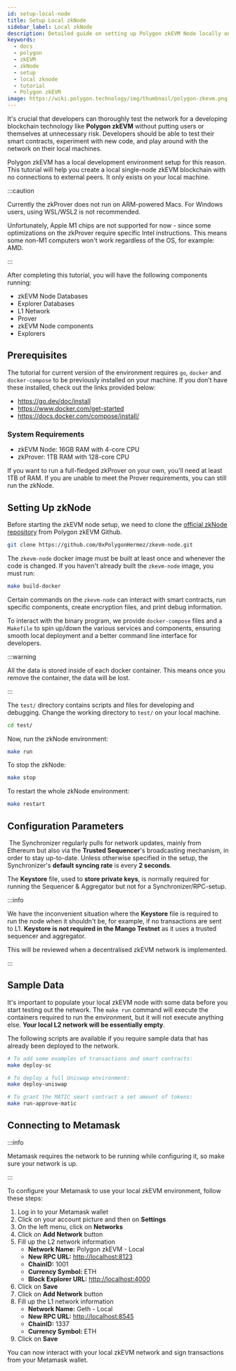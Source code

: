 ```yaml
---
id: setup-local-node
title: Setup Local zkNode
sidebar_label: Local zkNode
description: Detailed guide on setting up Polygon zkEVM Node locally on your device
keywords:
  - docs
  - polygon
  - zkEVM
  - zkNode
  - setup
  - local zknode
  - tutorial
  - Polygon zkEVM
image: https://wiki.polygon.technology/img/thumbnail/polygon-zkevm.png
---
```


It's crucial that developers can thoroughly test the network for a developing blockchain technology like **Polygon zkEVM** without putting users or themselves at unnecessary risk. Developers should be able to test their smart contracts, experiment with new code, and play around with the network on their local machines.

Polygon zkEVM has a local development environment setup for this reason. This tutorial will help you create a local single-node zkEVM blockchain with no connections to external peers. It only exists on your local machine.

:::caution

Currently the zkProver does not run on ARM-powered Macs. For Windows users, using WSL/WSL2 is not recommended.

Unfortunately, Apple M1 chips are not supported for now - since some optimizations on the zkProver require specific Intel instructions. This means some non-M1 computers won't work regardless of the OS, for example: AMD.

:::

After completing this tutorial, you will have the following components running:

- zkEVM Node Databases
- Explorer Databases
- L1 Network
- Prover
- zkEVM Node components
- Explorers

## Prerequisites

The tutorial for current version of the environment requires `go`, `docker` and `docker-compose` to be previously installed on your machine. If you don’t have these installed, check out the links provided below:

- <https://go.dev/doc/install>
- <https://www.docker.com/get-started>
- <https://docs.docker.com/compose/install/>

### System Requirements

- zkEVM Node: 16GB RAM with 4-core CPU
- zkProver: 1TB RAM with 128-core CPU

If you want to run a full-fledged zkProver on your own, you'll need at least 1TB of RAM. If you are unable to meet the Prover requirements, you can still run the zkNode.

## Setting Up zkNode

Before starting the zkEVM node setup, we need to clone the [official zkNode repository](https://github.com/0xPolygonHermez/zkevm-node) from Polygon zkEVM Github.

```bash
git clone https://github.com/0xPolygonHermez/zkevm-node.git
```

The `zkevm-node` docker image must be built at least once and whenever the code is changed. If you haven't already built the `zkevm-node` image, you must run:

```bash
make build-docker
```

Certain commands on the `zkevm-node` can interact with smart contracts, run specific components, create encryption files, and print debug information. 

To interact with the binary program, we provide `docker-compose` files and a `Makefile` to spin up/down the various services and components, ensuring smooth local deployment and a better command line interface for developers.

:::warning

All the data is stored inside of each docker container. This means once you remove the container, the data will be lost.

:::

The `test/` directory contains scripts and files for developing and debugging. Change the working directory to `test/` on your local machine.

```bash
cd test/
```

Now, run the zkNode environment:

```bash
make run
```

To stop the zkNode:

```bash
make stop
```

To restart the whole zkNode environment:

```bash
make restart
```

## Configuration Parameters
​
The Synchronizer regularly pulls for network updates, mainly from Ethereum but also via the **Trusted Sequencer**'s broadcasting mechanism, in order to stay up-to-date. Unless otherwise specified in the setup, the Synchronizer's **default syncing rate** is every **2 seconds**.

The **Keystore** file, used to **store private keys**, is normally required for running the Sequencer & Aggregator but not for a Synchronizer/RPC-setup.

:::info

We have the inconvenient situation where the **Keystore** file is required to run the node when it shouldn't be, for example, if no transactions are sent to L1. **Keystore is not required in the Mango Testnet** as it uses a trusted sequencer and aggregator.

This will be reviewed when a decentralised zkEVM network is implemented.

:::

## Sample Data

It's important to populate your local zkEVM node with some data before you start testing out the network. The `make run` command will execute the containers required to run the environment, but it will not execute anything else. **Your local L2 network will be essentially empty**.

The following scripts are available if you require sample data that has already been deployed to the network.

```bash
# To add some examples of transactions and smart contracts:
make deploy-sc

# To deploy a full Uniswap environment:
make deploy-uniswap

# To grant the MATIC smart contract a set amount of tokens:
make run-approve-matic
```

## Connecting to Metamask

:::info

Metamask requires the network to be running while configuring it, so make sure your network is up.

:::

To configure your Metamask to use your local zkEVM environment, follow these steps:

1. Log in to your Metamask wallet
2. Click on your account picture and then on **Settings**
3. On the left menu, click on **Networks**
4. Click on **Add Network** button
5. Fill up the L2 network information
    * **Network Name:** Polygon zkEVM - Local
    * **New RPC URL:** <http://localhost:8123>
    * **ChainID:** 1001
    * **Currency Symbol:** ETH
    * **Block Explorer URL:** <http://localhost:4000>
6. Click on **Save**
7. Click on **Add Network** button
8. Fill up the L1 network information
    * **Network Name:** Geth - Local
    * **New RPC URL:** <http://localhost:8545>
    * **ChainID:** 1337
    * **Currency Symbol:** ETH
9. Click on **Save**

You can now interact with your local zkEVM network and sign transactions from your Metamask wallet.
